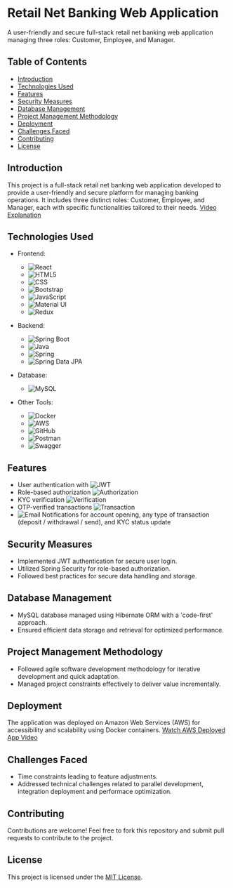 # Retail Net Banking Web Application

A user-friendly and secure full-stack retail net banking web application managing three roles: Customer, Employee, and Manager.

## Table of Contents

- [Introduction](#introduction)
- [Technologies Used](#technologies-used)
- [Features](#features)
- [Security Measures](#security-measures)
- [Database Management](#database-management)
- [Project Management Methodology](#project-management-methodology)
- [Deployment](#deployment)
- [Challenges Faced](#challenges-faced)
- [Contributing](#contributing)
- [License](#license)

## Introduction

This project is a full-stack retail net banking web application developed to provide a user-friendly and secure platform for managing banking operations. It includes three distinct roles: Customer, Employee, and Manager, each with specific functionalities tailored to their needs.
[Video Explanation](https://www.youtube.com/watch?v=YOUR_VIDEO_ID)

## Technologies Used

- Frontend:
  - ![React](https://img.shields.io/badge/-React-61DAFB?logo=react&logoColor=white)
  - ![HTML5](https://img.shields.io/badge/-HTML5-E34F26?logo=html5&logoColor=white)
  - ![CSS](https://img.shields.io/badge/-CSS-1572B6?logo=css3&logoColor=white)
  - ![Bootstrap](https://img.shields.io/badge/-Bootstrap-563D7C?logo=bootstrap&logoColor=white)
  - ![JavaScript](https://img.shields.io/badge/-JavaScript-F7DF1E?logo=javascript&logoColor=black)
  - ![Material UI](https://img.shields.io/badge/-Material%20UI-0081CB?logo=materialui&logoColor=white)
  - ![Redux](https://img.shields.io/badge/-Redux-764ABC?logo=redux&logoColor=white)

- Backend:
  - ![Spring Boot](https://img.shields.io/badge/-Spring%20Boot-6DB33F?logo=springboot&logoColor=white)
  - ![Java](https://img.shields.io/badge/-Java-007396?logo=java&logoColor=white)
  - ![Spring](https://img.shields.io/badge/-Spring-6DB33F?logo=spring&logoColor=white)
  - ![Spring Data JPA](https://img.shields.io/badge/-Spring%20Data%20JPA-6DB33F?logo=springdata&logoColor=white)

- Database:
  - ![MySQL](https://img.shields.io/badge/-MySQL-4479A1?logo=mysql&logoColor=white)

- Other Tools:
  - ![Docker](https://img.shields.io/badge/-Docker-2496ED?logo=docker&logoColor=white)
  - ![AWS](https://img.shields.io/badge/-AWS-232F3E?logo=amazonaws&logoColor=white)
  - ![GitHub](https://img.shields.io/badge/-GitHub-181717?logo=github&logoColor=white)
  - ![Postman](https://img.shields.io/badge/-Postman-FF6C37?logo=postman&logoColor=white)
  - ![Swagger](https://img.shields.io/badge/-Swagger-85EA2D?logo=swagger&logoColor=black)

## Features
  - User authentication with ![JWT](https://img.shields.io/badge/-JWT-%2377B5E5?logo=jsonwebtoken&logoColor=white)
  - Role-based authorization ![Authorization](https://img.shields.io/badge/-Authorization-%23197AAB?logo=authorization&logoColor=white)
  - KYC verification ![Verification](https://img.shields.io/badge/-Verification-%230080FF?logo=verification&logoColor=white)
  - OTP-verified transactions ![Transaction](https://img.shields.io/badge/-Transaction-%23FFA500?logo=transaction&logoColor=white)
  - ![Email](https://img.shields.io/badge/-Email-%230077B5?logo=gmail&logoColor=white) Notifications for account opening, any type of transaction (deposit / withdrawal / send), and KYC status update


## Security Measures

- Implemented JWT authentication for secure user login.
- Utilized Spring Security for role-based authorization.
- Followed best practices for secure data handling and storage.

## Database Management

- MySQL database managed using Hibernate ORM with a 'code-first' approach.
- Ensured efficient data storage and retrieval for optimized performance.

## Project Management Methodology

- Followed agile software development methodology for iterative development and quick adaptation.
- Managed project constraints effectively to deliver value incrementally.

## Deployment

The application was deployed on Amazon Web Services (AWS) for accessibility and scalability using Docker containers. 
[Watch AWS Deployed App Video](https://www.youtube.com/watch?v=YOUR_VIDEO_ID)

## Challenges Faced

- Time constraints leading to feature adjustments.
- Addressed technical challenges related to parallel development, integration deployment and performace optimization.

## Contributing

Contributions are welcome! Feel free to fork this repository and submit pull requests to contribute to the project.

## License

This project is licensed under the [MIT License](LICENSE).
